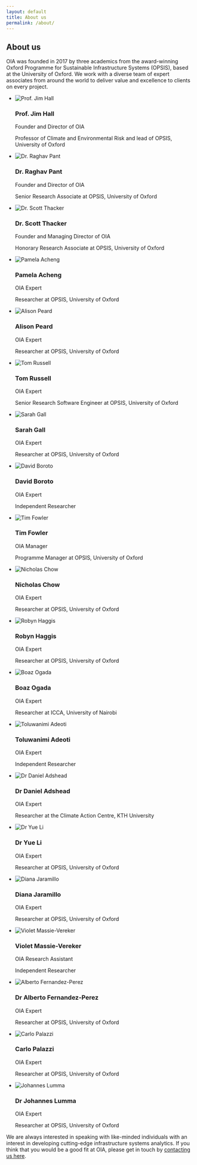 ```yaml
---
layout: default
title: About us
permalink: /about/
---
```


## About us

OIA was founded in 2017 by three academics from the award-winning Oxford
Programme for Sustainable Infrastructure Systems (OPSIS), based at the
University of Oxford. We work with a diverse team of expert associates from
around the world to deliver value and excellence to clients on every project.

<ul class="team-list">
  <li class="team-list-item">
    <img class="team-image" src="/assets/img/team-jim.png" alt="Prof. Jim Hall">
    <div class="team-meta">
      <h3 class="team-list-name">Prof. Jim Hall</h3>
      <p class="team-list-title">Founder and Director of OIA</p>
      <p class="team-list-desc">Professor of Climate and Environmental Risk and lead of OPSIS, University of Oxford</p>
    </div>
  </li>
  <li class="team-list-item">
    <img class="team-image" src="/assets/img/team-raghav.png" alt="Dr. Raghav Pant">
    <div class="team-meta">
      <h3 class="team-list-name">Dr. Raghav Pant</h3>
      <p class="team-list-title">Founder and Director of OIA</p>
      <p class="team-list-desc">Senior Research Associate at OPSIS, University of Oxford</p>
    </div>
  </li>
  <li class="team-list-item">
    <img class="team-image" src="/assets/img/team-scott.png" alt="Dr. Scott Thacker">
    <div class="team-meta">
      <h3 class="team-list-name">Dr. Scott Thacker</h3>
      <p class="team-list-title">Founder and Managing Director of OIA</p>
      <p class="team-list-desc">Honorary Research Associate at OPSIS, University of Oxford</p>
    </div>
      </li>
    <li class="team-list-item">
    <img class="team-image" src="/assets/img/team-pamela.png" alt="Pamela Acheng">
    <div class="team-meta">
      <h3 class="team-list-name">Pamela Acheng</h3>
      <p class="team-list-title">OIA Expert</p>
      <p class="team-list-desc">Researcher at OPSIS, University of Oxford</p>
    </div>
  </li>
  <li class="team-list-item">
    <img class="team-image" src="/assets/img/team-alison.png" alt="Alison Peard">
    <div class="team-meta">
      <h3 class="team-list-name">Alison Peard</h3>
      <p class="team-list-title">OIA Expert</p>
      <p class="team-list-desc">Researcher at OPSIS, University of Oxford</p>
    </div>
  </li>
  <li class="team-list-item">
    <img class="team-image" src="/assets/img/team-tom.png" alt="Tom Russell">
    <div class="team-meta">
      <h3 class="team-list-name">Tom Russell</h3>
      <p class="team-list-title">OIA Expert</p>
      <p class="team-list-desc">Senior Research Software Engineer at OPSIS, University of Oxford</p>
    </div>
  </li>
  <li class="team-list-item">
    <img class="team-image" src="/assets/img/team-sarah.png" alt="Sarah Gall">
    <div class="team-meta">
      <h3 class="team-list-name">Sarah Gall</h3>
      <p class="team-list-title">OIA Expert</p>
      <p class="team-list-desc">Researcher at OPSIS, University of Oxford</p>
    </div>
  </li>
    <li class="team-list-item">
    <img class="team-image" src="/assets/img/team-DavidBoroto.jpeg" alt="David Boroto">
    <div class="team-meta">
      <h3 class="team-list-name">David Boroto</h3>
      <p class="team-list-title">OIA Expert</p>
      <p class="team-list-desc">Independent Researcher</p>
    </div>
  </li>
  <li class="team-list-item">
    <img class="team-image" src="/assets/img/team-tim.png" alt="Tim Fowler">
    <div class="team-meta">
      <h3 class="team-list-name">Tim Fowler</h3>
      <p class="team-list-title">OIA Manager</p>
      <p class="team-list-desc">Programme Manager at OPSIS, University of Oxford</p>
    </div>
  </li>
  <li class="team-list-item">
    <img class="team-image" src="/assets/img/team-nick.png" alt="Nicholas Chow">
    <div class="team-meta">
      <h3 class="team-list-name">Nicholas Chow</h3>
      <p class="team-list-title">OIA Expert</p>
      <p class="team-list-desc">Researcher at OPSIS, University of Oxford</p>
    </div>
  </li>
  <li class="team-list-item">
    <img class="team-image" src="/assets/img/Robyn Haggis.jpeg" alt="Robyn Haggis">
    <div class="team-meta">
      <h3 class="team-list-name">Robyn Haggis</h3>
      <p class="team-list-title">OIA Expert</p>
      <p class="team-list-desc">Researcher at OPSIS, University of Oxford</p>
    </div>
  </li>
    <li class="team-list-item">
    <img class="team-image" src="/assets/img/OIA_BO.jpeg" alt="Boaz Ogada">
    <div class="team-meta">
      <h3 class="team-list-name">Boaz Ogada</h3>
      <p class="team-list-title">OIA Expert</p>
      <p class="team-list-desc">Researcher at ICCA, University of Nairobi</p>
    </div>
  </li>
      <li class="team-list-item">
    <img class="team-image" src="/assets/img/Toluwanimi Adeoti, Independent Researcher.jpg" alt="Toluwanimi Adeoti">
    <div class="team-meta">
      <h3 class="team-list-name">Toluwanimi Adeoti</h3>
      <p class="team-list-title">OIA Expert</p>
      <p class="team-list-desc">Independent Researcher</p>
    </div>
  </li>
        <li class="team-list-item">
    <img class="team-image" src="/assets/img/Adshead_researcher.jpg" alt="Dr Daniel Adshead">
    <div class="team-meta">
      <h3 class="team-list-name">Dr Daniel Adshead</h3>
      <p class="team-list-title">OIA Expert</p>
      <p class="team-list-desc">Researcher at the Climate Action Centre, KTH University</p>
    </div>
  </li>
        <li class="team-list-item">
    <img class="team-image" src="/assets/img/Yue Li.jpeg" alt="Dr Yue Li">
    <div class="team-meta">
      <h3 class="team-list-name">Dr Yue Li</h3>
      <p class="team-list-title">OIA Expert</p>
      <p class="team-list-desc">Researcher at OPSIS, University of Oxford</p>
    </div>
  </li>
        <li class="team-list-item">
    <img class="team-image" src="/assets/img/Diana-Jaramillo.jpg" alt="Diana Jaramillo">
    <div class="team-meta">
      <h3 class="team-list-name">Diana Jaramillo</h3>
      <p class="team-list-title">OIA Expert</p>
      <p class="team-list-desc">Researcher at OPSIS, University of Oxford</p>
    </div>
  </li>
        <li class="team-list-item">
    <img class="team-image" src="/assets/img/Team_VMV.JPG" alt="Violet Massie-Vereker">
    <div class="team-meta">
      <h3 class="team-list-name">Violet Massie-Vereker</h3>
      <p class="team-list-title">OIA Research Assistant</p>
      <p class="team-list-desc">Independent Researcher</p>
    </div>
  </li>
        <li class="team-list-item">
    <img class="team-image" src="/assets/img/Alberto_OIA.jpg" alt="Alberto Fernandez-Perez">
    <div class="team-meta">
      <h3 class="team-list-name">Dr Alberto Fernandez-Perez</h3>
      <p class="team-list-title">OIA Expert</p>
      <p class="team-list-desc">Researcher at OPSIS, University of Oxford</p>
    </div>
  </li>
        <li class="team-list-item">
    <img class="team-image" src="/assets/img/Carlo_OIA.jpg" alt="Carlo Palazzi">
    <div class="team-meta">
      <h3 class="team-list-name">Carlo Palazzi</h3>
      <p class="team-list-title">OIA Expert</p>
      <p class="team-list-desc">Researcher at OPSIS, University of Oxford</p>
    </div>
  </li>
        <li class="team-list-item">
    <img class="team-image" src="/assets/img/johannes_lumma_grey.jpg" alt="Johannes Lumma">
    <div class="team-meta">
      <h3 class="team-list-name">Dr Johannes Lumma</h3>
      <p class="team-list-title">OIA Expert</p>
      <p class="team-list-desc">Researcher at OPSIS, University of Oxford</p>
    </div>
  </li>
</ul>

We are always interested in speaking with like-minded individuals with an
interest in developing cutting-edge infrastructure systems analytics. If you think that you would be a good fit at OIA, please get in touch
by <a href="mailto:enquiries@oi-analytics.com">contacting us here</a>.
